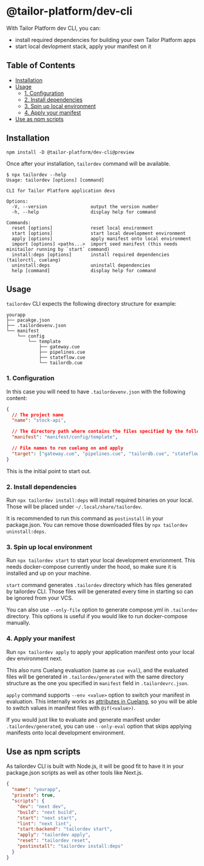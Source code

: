 # @tailor-platform/dev-cli <!-- omit in toc -->

With Tailor Platform dev CLI, you can:

- install required dependencies for building your own Tailor Platform apps
- start local devlopment stack, apply your manifest on it

## Table of Contents <!-- omit in toc -->

- [Installation](#installation)
- [Usage](#usage)
  - [1. Configuration](#1-configuration)
  - [2. Install dependencies](#2-install-dependencies)
  - [3. Spin up local environment](#3-spin-up-local-environment)
  - [4. Apply your manifest](#4-apply-your-manifest)
- [Use as npm scripts](#use-as-npm-scripts)

## Installation

```
npm install -D @tailor-platform/dev-cli@preview
```

Once after your installation, `tailordev` command will be available.

```
$ npx tailordev --help
Usage: tailordev [options] [command]

CLI for Tailor Platform application devs

Options:
  -V, --version                output the version number
  -h, --help                   display help for command

Commands:
  reset [options]              reset local environment
  start [options]              start local development environment
  apply [options]              apply manifest onto local environment
  import [options] <paths...>  import seed manifest (this needs minitailor running by `start` command)
  install:deps [options]       install required dependencies (tailorctl, cuelang)
  uninstall:deps               uninstall dependencies
  help [command]               display help for command
```

## Usage

`tailordev` CLI expects the following directory structure for example:

```
yourapp
├── pacakge.json
├── .tailordevenv.json
└── manifest
    └── config
        └── template
            ├── gateway.cue
            ├── pipelines.cue
            ├── stateflow.cue
            └── tailordb.cue
```

### 1. Configuration

In this case you will need to have `.tailordevenv.json` with the following content:

```json
{
  // The project name
  "name": "stock-api",

  // The directory path where contains the files specified by the following `target` array
  "manifest": "manifest/config/template",

  // File names to run cuelang on and apply
  "target": ["gateway.cue", "pipelines.cue", "tailordb.cue", "stateflow.cue"]
}
```

This is the initial point to start out.

### 2. Install dependencies

Run `npx tailordev install:deps` will install required binaries on your local. Those will be placed under `~/.local/share/tailordev`.

It is recommended to run this command as `postinstall` in your package.json. You can remove those downloaded files by `npx tailordev uninstall:deps`.

### 3. Spin up local environment

Run `npx tailordev start` to start your local development envrionment. This needs docker-compose currently under the hood, so make sure it is installed and up on your machine.

`start` command generates `.tailordev` directory which has files generated by tailordev CLI. Those files will be generated every time in starting so can be ignored from your VCS.

You can also use `--only-file` option to generate compose.yml in `.tailordev` directory. This options is useful if you would like to run docker-compose manually.

### 4. Apply your manifest

Run `npx tailordev apply` to apply your application manifest onto your local dev environment next.

This also runs Cuelang evaluation (same as `cue eval`), and the evaluated files will be generated in `.tailordev/generated` with the same directory structure as the one you specified in `manifest` field in `.tailordevrc.json`.

`apply` command supports `--env <value>` option to switch your manifest in evaluation. This internally works as [attributes in Cuelang](https://cuetorials.com/deep-dives/attributes/#cues-attributes), so you will be able to switch values in manifest files with `@if(<value>)`.

If you would just like to evaluate and generate manifest under `.tailordev/generated`, you can use `--only-eval` option that skips applying manifests onto local development environment.

## Use as npm scripts

As tailordev CLI is built with Node.js, it will be good fit to have it in your package.json scripts as well as other tools like Next.js.

```json
{
  "name": "yourapp",
  "private": true,
  "scripts": {
    "dev": "next dev",
    "build": "next build",
    "start": "next start",
    "lint": "next lint",
    "start:backend": "tailordev start",
    "apply": "tailordev apply",
    "reset": "tailordev reset",
    "postinstall": "tailordev install:deps"
  }
}
```
